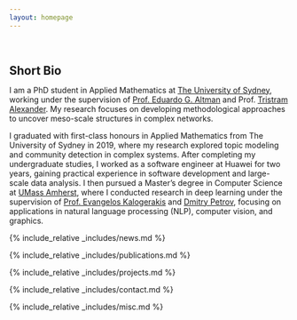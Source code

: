 ```yaml
---
layout: homepage
---
```


<h1 id="about-me"></h1>

<h2 style="margin: 60px 0px 10px;">Short Bio</h2>

  <!-- Currently pursuing my master's degree in Computer Science at [UMass Amherst](https://www.umass.edu/), I am collaborating with 
  [Dmitry Petrov](https://lodurality.github.io/) and 
  [Prof. Evangelos Kalogerakis](https://people.cs.umass.edu/~kalo/) on geometric editing of images and 3D shapes generated by diffusion processes. 
  Before embarking on my graduate journey, I worked as a graphics engineer at Fields Lab of Huawei, and previously, 
  I obtained a first-class honours degree in applied mathematics from the [University of Sydney](https://www.sydney.edu.au/). 
  There, I had the privilege to be mentored by 
  [Prof. Eduardo G. Altman](https://www.maths.usyd.edu.au/u/ega/), focusing on [topic modeling](https://en.wikipedia.org/wiki/Topic_model) beyond textual data, specifically using 
  [Multilayer Networks](https://en.wikipedia.org/wiki/Multidimensional_network#Definition) and 
  [Bayesian Stochastic Block Models](https://arxiv.org/abs/1705.10225). -->

I am a PhD student in Applied Mathematics at [The University of Sydney](https://www.sydney.edu.au/), working under the supervision of [Prof. Eduardo G. Altman](https://www.maths.usyd.edu.au/u/ega/) and Prof. [Tristram Alexander](https://www.sydney.edu.au/science/about/our-people/academic-staff/tristram-alexander.html). My research focuses on developing methodological approaches to uncover meso-scale structures in complex networks.

I graduated with first-class honours in Applied Mathematics from The University of Sydney in 2019, where my research explored topic modeling and community detection in complex systems. After completing my undergraduate studies, I worked as a software engineer at Huawei for two years, gaining practical experience in software development and large-scale data analysis. I then pursued a Master’s degree in Computer Science at [UMass Amherst](https://www.umass.edu/), where I conducted research in deep learning under the supervision of [Prof. Evangelos Kalogerakis](https://people.cs.umass.edu/~kalo/) and [Dmitry Petrov](https://lodurality.github.io/), focusing on applications in natural language processing (NLP), computer vision, and graphics.


<!-- {% include_relative _includes/research_interests.md %} -->

{% include_relative _includes/news.md %}

{% include_relative _includes/publications.md %}

{% include_relative _includes/projects.md %}

{% include_relative _includes/contact.md %}

{% include_relative _includes/misc.md %}
